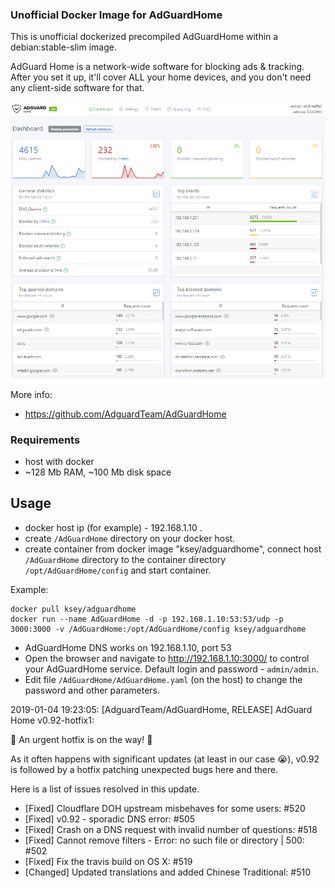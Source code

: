 ### Unofficial Docker Image for AdGuardHome
This is unofficial dockerized precompiled AdGuardHome within a debian:stable-slim image.

AdGuard Home is a network-wide software for blocking ads & tracking. After you set it up, it'll cover ALL your home devices, and you don't need any client-side software for that.

![AdGuardHome](https://raw.githubusercontent.com/MrKsey/AdGuardHome/master/adh.PNG)

More info:
- https://github.com/AdguardTeam/AdGuardHome

### Requirements

* host with docker
* ~128 Mb RAM, ~100 Mb disk space 

## Usage

* docker host ip (for example) - 192.168.1.10 .
* create ```/AdGuardHome``` directory on your docker host.
* create container from docker image "ksey/adguardhome", connect host ```/AdGuardHome``` directory to the container directory ```/opt/AdGuardHome/config``` and start container.

Example:
```
docker pull ksey/adguardhome
docker run --name AdGuardHome -d -p 192.168.1.10:53:53/udp -p 3000:3000 -v /AdGuardHome:/opt/AdGuardHome/config ksey/adguardhome
```

* AdGuardHome DNS works on 192.168.1.10, port 53
* Open the browser and navigate to http://192.168.1.10:3000/ to control your AdGuardHome service. Default login and password - ```admin/admin```.
* Edit file ```/AdGuardHome/AdGuardHome.yaml``` (on the host) to change the password and other parameters.



2019-01-04 19:23:05: [AdguardTeam/AdGuardHome, RELEASE] AdGuard Home v0.92-hotfix1:

🔧 An urgent hotfix is on the way! 🔧

As it often happens with significant updates (at least in our case 😭), v0.92 is followed by a hotfix patching unexpected bugs here and there.

Here is a list of issues resolved in this update.

* [Fixed] Cloudflare DOH upstream misbehaves for some users: #520 
* [Fixed] v0.92 - sporadic DNS error: #505 
* [Fixed] Crash on a DNS request with invalid number of questions: #518 
* [Fixed] Cannot remove filters - Error: no such file or directory | 500: #502 
* [Fixed] Fix the travis build on OS X: #519 
* [Changed] Updated translations and added Chinese Traditional: #510 

